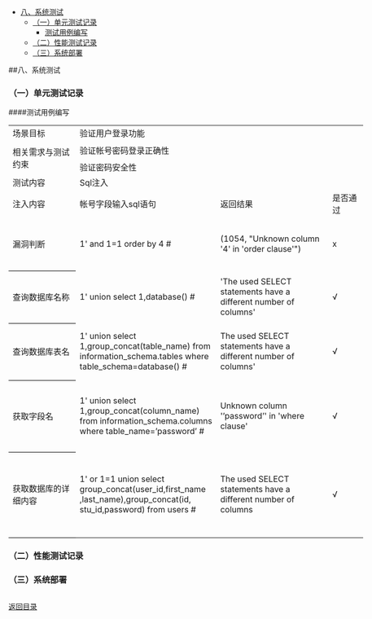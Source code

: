 - [八、系统测试](#op1)
	- [（一）单元测试记录](#op11)
		- [测试用例编写](#op111)
	- [（二）性能测试记录](#op12)
	- [（三）系统部署](#op13)


<span id="op1"></span>
##八、系统测试

<span id="op11"></span>
### （一）单元测试记录

<span id="op111"></span>
####测试用例编写

<table border=0 cellpadding=0 cellspacing=0 width=696 style='border-collapse:
 collapse;table-layout:fixed;width:523pt'>
 <col width=153 style='mso-width-source:userset;mso-width-alt:4889;width:115pt'>
 <col width=230 style='mso-width-source:userset;mso-width-alt:7372;width:173pt'>
 <col width=246 style='mso-width-source:userset;mso-width-alt:7884;width:185pt'>
 <col width=67 style='mso-width-source:userset;mso-width-alt:2150;width:50pt'>
 <tr height=22 style='mso-height-source:userset;height:17.1pt'>
  <td height=22 class=xl6510576 width=153 style='height:17.1pt;width:115pt'>场景目标</td>
  <td colspan=3 class=xl6610576 width=543 style='width:408pt'>验证用户登录功能</td>
 </tr>
 <tr height=37 style='mso-height-source:userset;height:27.6pt'>
  <td rowspan=2 height=59 class=xl6710576 width=153 style='height:44.7pt;
  width:115pt'>相关需求与测试约束</td>
  <td colspan=3 class=xl6810576 width=543 style='width:408pt'>验证帐号密码登录正确性</td>
 </tr>
 <tr height=22 style='mso-height-source:userset;height:17.1pt'>
  <td colspan=3 height=22 class=xl6810576 width=543 style='height:17.1pt;
  width:408pt'>验证密码安全性</td>
 </tr>
 <tr height=22 style='mso-height-source:userset;height:17.1pt'>
  <td height=22 class=xl6710576 width=153 style='height:17.1pt;width:115pt'>测试内容</td>
  <td colspan=3 class=xl6810576 width=543 style='width:408pt'>Sql注入</td>
 </tr>
 <tr height=21 style='height:15.6pt'>
  <td height=21 class=xl6710576 width=153 style='height:15.6pt;width:115pt'>注入内容</td>
  <td class=xl6810576 width=230 style='width:173pt'>帐号字段输入<font
  class="font610576">sql</font><font class="font510576">语句</font></td>
  <td class=xl6610576 width=246 style='border-top:none;width:185pt'>返回结果</td>
  <td class=xl6610576 width=67 style='border-top:none;width:50pt'>是否通过</td>
 </tr>
 <tr height=84 style='mso-height-source:userset;height:63.0pt'>
  <td rowspan=2 height=105 class=xl6910576 width=153 style='border-bottom:1.0pt solid black;
  height:78.6pt;width:115pt'>漏洞判断</td>
  <td rowspan=2 class=xl7010576 width=230 style='width:173pt'>1<font
  class="font610576">'</font><font class="font510576"> and 1=1 order by 4 #</font></td>
  <td rowspan=2 class=xl7010576 width=246 style='width:185pt'>(1054,
  &quot;Unknown column '4' in 'order clause'&quot;)</td>
  <td rowspan=2 class=xl7110576 width=67 style='width:50pt'>x</td>
 </tr>
 <tr height=21 style='height:15.6pt'>
 </tr>
 <tr height=81 style='mso-height-source:userset;height:61.05pt'>
  <td rowspan=2 height=102 class=xl6910576 width=153 style='border-bottom:1.0pt solid black;
  height:76.65pt;width:115pt'>查询数据库名称</td>
  <td rowspan=2 class=xl7010576 width=230 style='width:173pt'>1<font
  class="font610576">'</font><font class="font510576"> union select
  1,database() #</font></td>
  <td rowspan=2 class=xl7010576 width=246 style='width:185pt'>'The used SELECT
  statements have a different number of columns'</td>
  <td rowspan=2 class=xl6810576 width=67 style='width:50pt'>√</td>
 </tr>
 <tr height=21 style='height:15.6pt'>
 </tr>
 <tr height=92 style='mso-height-source:userset;height:69.0pt'>
  <td rowspan=2 height=113 class=xl6910576 width=153 style='border-bottom:1.0pt solid black;
  height:84.6pt;width:115pt'>查询数据库表名</td>
  <td rowspan=2 class=xl7010576 width=230 style='width:173pt'>1<font
  class="font610576">'</font><font class="font510576">&nbsp;</font><font
  class="font510576">union select 1,group_concat(table_name) from
  information_schema.tables where table_schema=database() #</font></td>
  <td rowspan=2 class=xl7010576 width=246 style='width:185pt'>The used SELECT
  statements have a different number of columns'</td>
  <td rowspan=2 class=xl6810576 width=67 style='width:50pt'>√</td>
 </tr>
 <tr height=21 style='height:15.6pt'>
 </tr>
 <tr height=120 style='mso-height-source:userset;height:90.0pt'>
  <td rowspan=2 height=141 class=xl6910576 width=153 style='border-bottom:1.0pt solid black;
  height:105.6pt;width:115pt'>获取字段名</td>
  <td rowspan=2 class=xl7010576 width=230 style='width:173pt'>1<font
  class="font610576">'</font><font class="font510576"> union select
  1,group_concat(column_name) from</font><font class="font510576">&nbsp;</font><font
  class="font510576">information_schema.columns where table_name=’</font><font
  class="font610576">password</font><font class="font510576">’ </font><font
  class="font610576">#</font></td>
  <td rowspan=2 class=xl7010576 width=246 style='width:185pt'>Unknown column '’<font
  class="font610576">password</font><font class="font510576">’</font><font
  class="font610576">' in 'where clause'</font></td>
  <td rowspan=2 class=xl6810576 width=67 style='width:50pt'>√</td>
 </tr>
 <tr height=21 style='height:15.6pt'>
 </tr>
 <tr height=146 style='mso-height-source:userset;height:109.95pt'>
  <td rowspan=2 height=167 class=xl6910576 width=153 style='border-bottom:1.0pt solid black;
  height:125.55pt;width:115pt'>获取数据库的详细内容</td>
  <td rowspan=2 class=xl7010576 width=230 style='width:173pt'>1' or 1=1 union select  group_concat(user_id,first_name<br>,last_name),group_concat(id,<br>stu_id,password)
  from users #</td>
  <td rowspan=2 class=xl7010576 width=246 style='width:185pt'>The used SELECT
  statements have a different number of columns</td>
  <td rowspan=2 class=xl6810576 width=67 style='width:50pt'>√</td>
 </tr>
 <tr height=21 style='height:15.6pt'>
 </tr>
 <![if supportMisalignedColumns]>
 <tr height=0 style='display:none'>
  <td width=153 style='width:115pt'></td>
  <td width=230 style='width:173pt'></td>
  <td width=246 style='width:185pt'></td>
  <td width=67 style='width:50pt'></td>
 </tr>
 <![endif]>
</table>

<span id="op12"></span>
### （二）性能测试记录

<span id="op13"></span>
### （三）系统部署

![]()

[返回目录](README.md)